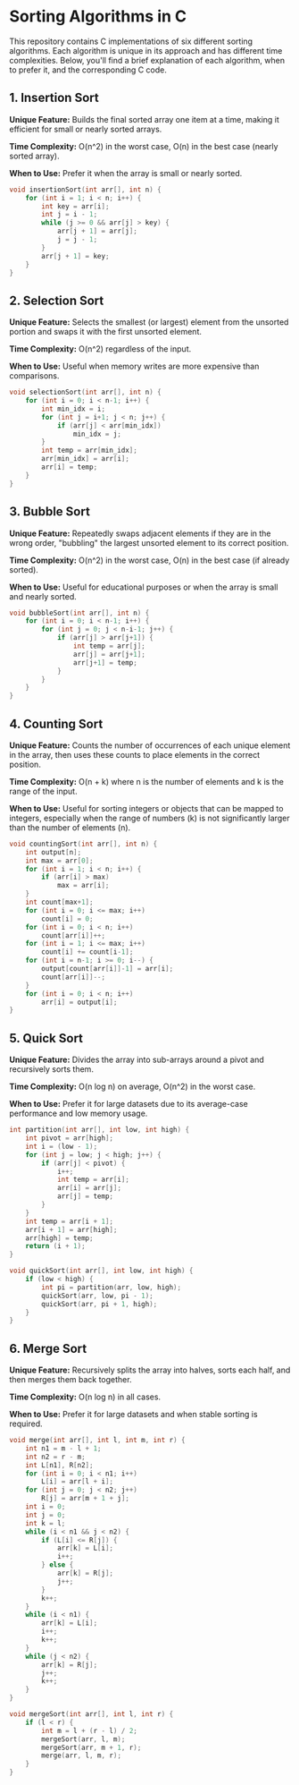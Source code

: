 
# Sorting Algorithms in C

This repository contains C implementations of six different sorting algorithms. Each algorithm is unique in its approach and has different time complexities. Below, you'll find a brief explanation of each algorithm, when to prefer it, and the corresponding C code.

## 1. Insertion Sort

**Unique Feature:** Builds the final sorted array one item at a time, making it efficient for small or nearly sorted arrays.

**Time Complexity:** O(n^2) in the worst case, O(n) in the best case (nearly sorted array).

**When to Use:** Prefer it when the array is small or nearly sorted.

```c
void insertionSort(int arr[], int n) {
    for (int i = 1; i < n; i++) {
        int key = arr[i];
        int j = i - 1;
        while (j >= 0 && arr[j] > key) {
            arr[j + 1] = arr[j];
            j = j - 1;
        }
        arr[j + 1] = key;
    }
}
```

## 2. Selection Sort

**Unique Feature:** Selects the smallest (or largest) element from the unsorted portion and swaps it with the first unsorted element.

**Time Complexity:** O(n^2) regardless of the input.

**When to Use:** Useful when memory writes are more expensive than comparisons.

```c
void selectionSort(int arr[], int n) {
    for (int i = 0; i < n-1; i++) {
        int min_idx = i;
        for (int j = i+1; j < n; j++) {
            if (arr[j] < arr[min_idx])
                min_idx = j;
        }
        int temp = arr[min_idx];
        arr[min_idx] = arr[i];
        arr[i] = temp;
    }
}
```

## 3. Bubble Sort

**Unique Feature:** Repeatedly swaps adjacent elements if they are in the wrong order, "bubbling" the largest unsorted element to its correct position.

**Time Complexity:** O(n^2) in the worst case, O(n) in the best case (if already sorted).

**When to Use:** Useful for educational purposes or when the array is small and nearly sorted.

```c
void bubbleSort(int arr[], int n) {
    for (int i = 0; i < n-1; i++) {
        for (int j = 0; j < n-i-1; j++) {
            if (arr[j] > arr[j+1]) {
                int temp = arr[j];
                arr[j] = arr[j+1];
                arr[j+1] = temp;
            }
        }
    }
}
```

## 4. Counting Sort

**Unique Feature:** Counts the number of occurrences of each unique element in the array, then uses these counts to place elements in the correct position.

**Time Complexity:** O(n + k) where n is the number of elements and k is the range of the input.

**When to Use:** Useful for sorting integers or objects that can be mapped to integers, especially when the range of numbers (k) is not significantly larger than the number of elements (n).

```c
void countingSort(int arr[], int n) {
    int output[n];
    int max = arr[0];
    for (int i = 1; i < n; i++) {
        if (arr[i] > max)
            max = arr[i];
    }
    int count[max+1];
    for (int i = 0; i <= max; i++)
        count[i] = 0;
    for (int i = 0; i < n; i++)
        count[arr[i]]++;
    for (int i = 1; i <= max; i++)
        count[i] += count[i-1];
    for (int i = n-1; i >= 0; i--) {
        output[count[arr[i]]-1] = arr[i];
        count[arr[i]]--;
    }
    for (int i = 0; i < n; i++)
        arr[i] = output[i];
}
```

## 5. Quick Sort

**Unique Feature:** Divides the array into sub-arrays around a pivot and recursively sorts them.

**Time Complexity:** O(n log n) on average, O(n^2) in the worst case.

**When to Use:** Prefer it for large datasets due to its average-case performance and low memory usage.

```c
int partition(int arr[], int low, int high) {
    int pivot = arr[high];
    int i = (low - 1);
    for (int j = low; j < high; j++) {
        if (arr[j] < pivot) {
            i++;
            int temp = arr[i];
            arr[i] = arr[j];
            arr[j] = temp;
        }
    }
    int temp = arr[i + 1];
    arr[i + 1] = arr[high];
    arr[high] = temp;
    return (i + 1);
}

void quickSort(int arr[], int low, int high) {
    if (low < high) {
        int pi = partition(arr, low, high);
        quickSort(arr, low, pi - 1);
        quickSort(arr, pi + 1, high);
    }
}
```

## 6. Merge Sort

**Unique Feature:** Recursively splits the array into halves, sorts each half, and then merges them back together.

**Time Complexity:** O(n log n) in all cases.

**When to Use:** Prefer it for large datasets and when stable sorting is required.

```c
void merge(int arr[], int l, int m, int r) {
    int n1 = m - l + 1;
    int n2 = r - m;
    int L[n1], R[n2];
    for (int i = 0; i < n1; i++)
        L[i] = arr[l + i];
    for (int j = 0; j < n2; j++)
        R[j] = arr[m + 1 + j];
    int i = 0;
    int j = 0;
    int k = l;
    while (i < n1 && j < n2) {
        if (L[i] <= R[j]) {
            arr[k] = L[i];
            i++;
        } else {
            arr[k] = R[j];
            j++;
        }
        k++;
    }
    while (i < n1) {
        arr[k] = L[i];
        i++;
        k++;
    }
    while (j < n2) {
        arr[k] = R[j];
        j++;
        k++;
    }
}

void mergeSort(int arr[], int l, int r) {
    if (l < r) {
        int m = l + (r - l) / 2;
        mergeSort(arr, l, m);
        mergeSort(arr, m + 1, r);
        merge(arr, l, m, r);
    }
}
```
